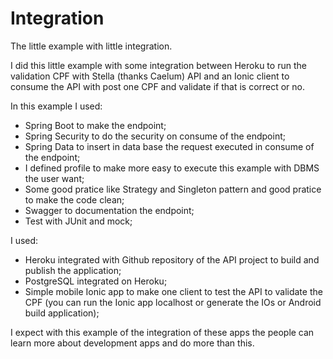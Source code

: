 # Integration
The little example with little integration.

I did this little example with some integration between Heroku to run the validation CPF with Stella (thanks Caelum) API and an Ionic client to consume the API with post one CPF and validate if that is correct or no.

In this example I used:
- Spring Boot to make the endpoint;
- Spring Security to do the security on consume of the endpoint;
- Spring Data to insert in data base the request executed in consume of the endpoint;
- I defined profile to make more easy to execute this example with DBMS the user want;
- Some good pratice like Strategy and Singleton pattern and good pratice to make the code clean;
- Swagger to documentation the endpoint;
- Test with JUnit and mock;

I used:
- Heroku integrated with Github repository of the API project to build and publish the application;
- PostgreSQL integrated on Heroku;
- Simple mobile Ionic app to make one client to test the API to validate the CPF (you can run the Ionic app localhost or generate the IOs or Android build application);


I expect with this example of the integration of these apps the people can learn more about development apps and do more than this.
